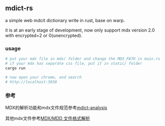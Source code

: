 ## mdict-rs
a simple web mdcit dictionary write in rust, base on warp.

it is at an early stage of development, now only support mdx version 2.0 with encrypted=2 or 0(unencrypted).

 

### usage
```bash
# put your mdx file in mdx/ folder and change the MDX_PATH in main.rs
# if your mdx has separate css file, put it in static/ folder
cargo run

# now open your chrome, and search
# http://localhost:3030

``` 

### 参考
MDX的解析功能和mdx文件规范参考[mdict-analysis](https://bitbucket.org/xwang/mdict-analysis/src/master/)

其他mdx文件参考[MDX/MDD 文件格式解析](http://einverne.github.io/post/2018/08/mdx-mdd-file-format.html)
 